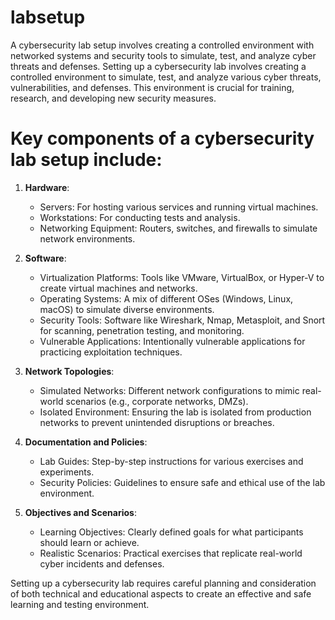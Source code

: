 # labsetup
A cybersecurity lab setup involves creating a controlled environment with networked systems and security tools to simulate, test, and analyze cyber threats and defenses.
Setting up a cybersecurity lab involves creating a controlled environment to simulate, test, and analyze various cyber threats, vulnerabilities, and defenses. This environment is crucial for training, research, and developing new security measures.

# Key components of a cybersecurity lab setup include:

1. **Hardware**:
   - Servers: For hosting various services and running virtual machines.
   - Workstations: For conducting tests and analysis.
   - Networking Equipment: Routers, switches, and firewalls to simulate network environments.

2. **Software**:
   - Virtualization Platforms: Tools like VMware, VirtualBox, or Hyper-V to create virtual machines and networks.
   - Operating Systems: A mix of different OSes (Windows, Linux, macOS) to simulate diverse environments.
   - Security Tools: Software like Wireshark, Nmap, Metasploit, and Snort for scanning, penetration testing, and monitoring.
   - Vulnerable Applications: Intentionally vulnerable applications for practicing exploitation techniques.

3. **Network Topologies**:
   - Simulated Networks: Different network configurations to mimic real-world scenarios (e.g., corporate networks, DMZs).
   - Isolated Environment: Ensuring the lab is isolated from production networks to prevent unintended disruptions or breaches.

4. **Documentation and Policies**:
   - Lab Guides: Step-by-step instructions for various exercises and experiments.
   - Security Policies: Guidelines to ensure safe and ethical use of the lab environment.

5. **Objectives and Scenarios**:
   - Learning Objectives: Clearly defined goals for what participants should learn or achieve.
   - Realistic Scenarios: Practical exercises that replicate real-world cyber incidents and defenses.

Setting up a cybersecurity lab requires careful planning and consideration of both technical and educational aspects to create an effective and safe learning and testing environment.
